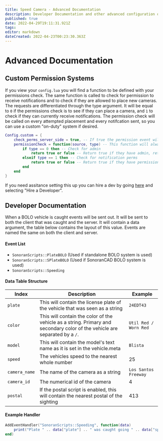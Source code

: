 ```yaml
---
title: Speed Camera - Advanced Documentation
description: Developer Documentation and other advanced configuration options of the Speed Camera system.
published: true
date: 2022-04-29T19:11:31.921Z
tags: 
editor: markdown
dateCreated: 2022-04-23T00:23:30.363Z
---
```


# Advanced Documentation

## Custom Permission Systems
If you view your `config.lua` you will find a function to be defined with your permissions check. The same function is called to check for permission to receive notifications and to check if they are allowed to place new cameras. The requests are differentiated through the type argument. It will be equal to `0` if the permissions check is to see if they can place a camera, and `1` to check if they can currently receive notifications. The permission check will be called on every attempted placement and every notifcation sent, so you can use a custom "on-duty" system if desired.
```lua
Config.custom = {
    check_perms_server_side = true, -- If true the permission event will be sent out to the server side resource, this is recommended
    permissionCheck = function(source, type) -- This function will always be called server side.
        if type == 0 then -- Check for admin
            return true or false -- Return true if they have admin, return false if they don't
        elseif type == 1 then -- Check for notification perms
            return true or false -- Return true if they have permissions, return false if they don't
        end
    end
}
```

If you need assitance setting this up you can hire a dev by going [here](https://support.sonoransoftware.com/#/) and selecting "Hire a Developer".

## Developer Documentation

When a BOLO vehicle is caught events will be sent out. It will be sent to both the client that was caught and the server. It will contain a data argument, the table below contains the layout of this value. Events are named the same on both the client and server.

#### Event List
- `SonoranScripts::PlateBOLO` (Used if standalone BOLO system is used)
- `SonoranScripts::SPlateBOLO` (Used if SonoranCAD BOLO system is used)
- `SonoranScripts::Speeding`

#### Data Table Structure
| Index         | Description                                                                                                                | Example               |
|---------------|----------------------------------------------------------------------------------------------------------------------------|-----------------------|
| `plate`       | This will contain the license plate of the vehicle that was seen as a string                                               | `24EDT43`             |
| `color`       | This will contain the color of the vehicle as a string. Primary and secondary color of the vehicle are separated by a `/`. | `Util Red / Worn Red` |
| `model`       | This will contain the model's text name as it is set in the vehicle.meta                                                   | `Blista`              |
| `speed`       | The vehicles speed to the nearest whole number                                                                             | 25                    |
| `camera_name` | The name of the camera as a string                                                                                         | `Los Santos Freeway`  |
| `camera_id`   | The numerical id of the camera                                                                                             | 4                     |
| `postal`      | If the postal script is enabled, this will contain the nearest postal of the sighting                                      | 413                   |

#### Example Handler
```lua
AddEventHandler("SonoranScripts::Speeding", function(data)
	print("Plate " .. data["plate"] .. " was caught going " .. data["speed"] .. ".")
end)
```
